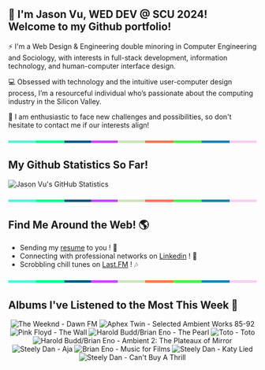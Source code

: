 ## 👋 I'm Jason Vu, WED DEV @ SCU 2024! Welcome to my Github portfolio! 

⚡ I'm a Web Design & Engineering double minoring in Computer Engineering and Sociology, with interests in full-stack development, information technology, and human-computer interface design.

💻 Obsessed with technology and the intuitive user-computer design process, I’m a resourceful individual who’s passionate about the computing industry in the Silicon Valley.

🤝 I am enthusiastic to face new challenges and possibilities, so don't hesitate to contact me if our interests align!

<img src="./.github/workflows/banner_strip.png" width="100%" height="5px">

## My Github Statistics So Far!
![Jason Vu's GitHub Statistics](https://github-readme-stats.vercel.app/api?username=JAVAB3ANS&show_icons=true)

<img src="./.github/workflows/banner_strip.png" width="100%" height="5px">

## Find Me Around the Web! 🌎
- Sending my [resume](https://javab3ans.github.io/pdfs/resume.pdf) to you ! 📝
- Connecting with professional networks on [Linkedin](https://www.linkedin.com/in/jason-anh-vu/) ! 💼  
- Scrobbling chill tunes on [Last.FM](https://www.last.fm/user/JAVA9620) ! 🎶

<img src="./.github/workflows/banner_strip.png" width="100%" height="5px">

## Albums I've Listened to the Most This Week 🎹 

<!-- lastfm -->
<p align="center"><img src="https://lastfm.freetls.fastly.net/i/u/64s/7da8e979d89d285b5ddf44e64b92f16c.jpg" title="The Weeknd - Dawn FM"> <img src="https://lastfm.freetls.fastly.net/i/u/64s/6f199a67803148cfb2cf2238b8fda0fb.jpg" title="Aphex Twin - Selected Ambient Works 85-92"> <img src="https://lastfm.freetls.fastly.net/i/u/64s/6af6a9a0d246464f976bef5193823322.png" title="Pink Floyd - The Wall"> <img src="https://lastfm.freetls.fastly.net/i/u/64s/ef8acca9d5cb424ec244b21710825118.jpg" title="Harold Budd/Brian Eno - The Pearl"> <img src="https://lastfm.freetls.fastly.net/i/u/64s/aa1bbe860f25435793ebdb25a1f032f6.png" title="Toto - Toto"> <img src="https://lastfm.freetls.fastly.net/i/u/64s/99673877e7c144d4af973b49b0cbda59.png" title="Harold Budd/Brian Eno - Ambient 2: The Plateaux of Mirror"> <img src="https://lastfm.freetls.fastly.net/i/u/64s/5467333ea26fa0d2aef1f49d3b982f04.jpg" title="Steely Dan - Aja"> <img src="https://lastfm.freetls.fastly.net/i/u/64s/caebcd27d5004bd8b44e462feb414803.png" title="Brian Eno - Music for Films"> <img src="https://lastfm.freetls.fastly.net/i/u/64s/10f60bc2ff234885c830fe07a94f5457.jpg" title="Steely Dan - Katy Lied"> <img src="https://lastfm.freetls.fastly.net/i/u/64s/d2550608de7d41d2c18bcd9f0db1bc00.png" title="Steely Dan - Can't Buy A Thrill"> </p>
